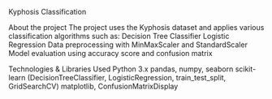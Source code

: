 Kyphosis Classification

About the project 
The project uses the Kyphosis dataset and applies various classification algorithms such as:
Decision Tree Classifier
Logistic Regression
Data preprocessing with MinMaxScaler and StandardScaler
Model evaluation using accuracy score and confusion matrix

Technologies & Libraries Used
Python 3.x
pandas, numpy, seaborn
scikit-learn (DecisionTreeClassifier, LogisticRegression, train_test_split, GridSearchCV)
matplotlib, ConfusionMatrixDisplay
